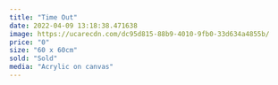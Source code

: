 ```yaml
---
title: "Time Out"
date: 2022-04-09 13:18:38.471638
image: https://ucarecdn.com/dc95d815-88b9-4010-9fb0-33d634a4855b/
price: "0"
size: "60 x 60cm"
sold: "Sold"
media: "Acrylic on canvas"
---
```


